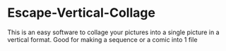 # Escape-Vertical-Collage
This is an easy software to collage your pictures into a single picture in a vertical format. Good for making a sequence or a comic into 1 file
